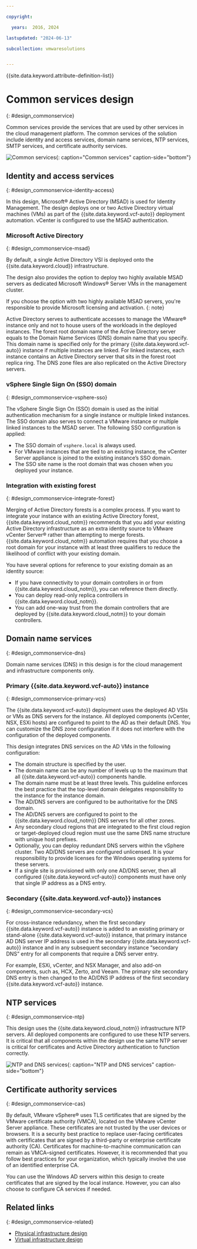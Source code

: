 ```yaml
---

copyright:

  years:  2016, 2024

lastupdated: "2024-06-13"

subcollection: vmwaresolutions


---
```


{{site.data.keyword.attribute-definition-list}}

# Common services design
{: #design_commonservice}



Common services provide the services that are used by other services in the cloud management platform. The common services of the solution include identity and access services, domain name services, NTP services, SMTP services, and certificate authority services.

![Common services](../../images/vcsv4radiagrams-ra-commonservices.svg "Common services"){: caption="Common services" caption-side="bottom"}

## Identity and access services
{: #design_commonservice-identity-access}

In this design, Microsoft® Active Directory (MSAD) is used for Identity  Management. The design deploys one or two Active Directory virtual machines (VMs) as part of the {{site.data.keyword.vcf-auto}} deployment automation. vCenter is configured to use the MSAD authentication.

### Microsoft Active Directory
{: #design_commonservice-msad}

By default, a single Active Directory VSI is deployed onto the {{site.data.keyword.cloud}} infrastructure.

The design also provides the option to deploy two highly available MSAD servers as dedicated Microsoft Windows® Server VMs in the management cluster.

If you choose the option with two highly available MSAD servers, you're responsible to provide Microsoft licensing and activation.
{: note}

Active Directory serves to authenticate accesses to manage the VMware® instance only and not to house users of the workloads in the deployed instances. The forest root domain name of the Active Directory server equals to the Domain Name Services (DNS) domain name that you specify. This domain name is specified only for the primary {{site.data.keyword.vcf-auto}} instance if multiple instances are linked. For linked instances, each instance contains an Active Directory server that sits in the forest root replica ring. The DNS zone files are also replicated on the Active Directory servers.

### vSphere Single Sign On (SSO) domain
{: #design_commonservice-vsphere-sso}

The vSphere Single Sign On (SSO) domain is used as the initial authentication mechanism for a single instance or multiple linked instances. The SSO domain also serves to connect a VMware instance or multiple linked instances to the MSAD server. The following SSO configuration is applied:  
* The SSO domain of `vsphere.local` is always used.
* For VMware instances that are tied to an existing instance, the vCenter Server appliance is joined to the existing instance’s SSO domain.
* The SSO site name is the root domain that was chosen when you deployed your instance.

### Integration with existing forest
{: #design_commonservice-integrate-forest}

Merging of Active Directory forests is a complex process. If you want to integrate your instance with an existing Active Directory forest, {{site.data.keyword.cloud_notm}} recommends that you add your existing Active Directory infrastructure as an extra identity source to VMware vCenter Server® rather than attempting to merge forests. {{site.data.keyword.cloud_notm}} automation requires that you choose a root domain for your instance with at least three qualifiers to reduce the likelihood of conflict with your existing domain.

You have several options for reference to your existing domain as an identity source:
* If you have connectivity to your domain controllers in or from {{site.data.keyword.cloud_notm}}, you can reference them directly.
* You can deploy read-only replica controllers in {{site.data.keyword.cloud_notm}}.
* You can add one-way trust from the domain controllers that are deployed by {{site.data.keyword.cloud_notm}} to your domain controllers.

## Domain name services
{: #design_commonservice-dns}

Domain name services (DNS) in this design is for the cloud management and infrastructure components only.

### Primary {{site.data.keyword.vcf-auto}} instance
{: #design_commonservice-primary-vcs}

The {{site.data.keyword.vcf-auto}} deployment uses the deployed AD VSIs or VMs as DNS servers for the instance. All deployed components (vCenter, NSX, ESXi hosts) are configured to point to the AD as their default DNS. You can customize the DNS zone configuration if it does not interfere with the configuration of the deployed components.

This design integrates DNS services on the AD VMs in the following configuration:
* The domain structure is specified by the user.
* The domain name can be any number of levels up to the maximum that all {{site.data.keyword.vcf-auto}} components handle.
* The domain name must be at least three levels. This guideline enforces the best practice that the top-level domain delegates responsibility to the instance for the instance domain.
* The AD/DNS servers are configured to be authoritative for the DNS domain.
* The AD/DNS servers are configured to point to the {{site.data.keyword.cloud_notm}} DNS servers for all other zones.
* Any secondary cloud regions that are integrated to the first cloud region or target-deployed cloud region must use the same DNS name structure with unique host prefixes.
* Optionally, you can deploy redundant DNS servers within the vSphere cluster. Two AD/DNS servers are configured unlicensed. It is your responsibility to provide licenses for the Windows operating systems for these servers.
* If a single site is provisioned with only one AD/DNS server, then all configured {{site.data.keyword.vcf-auto}} components must have only that single IP address as a DNS entry.

### Secondary {{site.data.keyword.vcf-auto}} instances
{: #design_commonservice-secondary-vcs}

For cross-instance redundancy, when the first secondary {{site.data.keyword.vcf-auto}} instance is added to an existing primary or stand-alone {{site.data.keyword.vcf-auto}} instance, that primary instance AD DNS server IP address is used in the secondary {{site.data.keyword.vcf-auto}} instance and in any subsequent secondary instance “secondary DNS” entry for all components that require a DNS server entry.

For example, ESXi, vCenter, and NSX Manager, and also add-on components, such as, HCX, Zerto, and Veeam. The primary site secondary DNS entry is then changed to the AD/DNS IP address of the first secondary {{site.data.keyword.vcf-auto}} instance.

## NTP services
{: #design_commonservice-ntp}

This design uses the {{site.data.keyword.cloud_notm}} infrastructure NTP servers. All deployed components are configured to use these NTP servers. It is critical that all components within the design use the same NTP server is critical for certificates and Active Directory authentication to function correctly.

![NTP and DNS services](../../images/vcsv4radiagrams-ra-servicesinterconnections.svg "NTP and DNS services"){: caption="NTP and DNS services" caption-side="bottom"}

## Certificate authority services
{: #design_commonservice-cas}

By default, VMware vSphere® uses TLS certificates that are signed by the VMware certificate authority (VMCA), located on the VMware vCenter Server appliance. These certificates are not trusted by the user devices or browsers. It is a security best practice to replace user-facing certificates with certificates that are signed by a third-party or enterprise certificate authority (CA). Certificates for machine-to-machine communication can remain as VMCA–signed certificates. However, it is recommended that you follow best practices for your organization, which typically involve the use of an identified enterprise CA.

You can use the Windows AD servers within this design to create certificates that are signed by the local instance. However, you can also choose to configure CA services if needed.

## Related links
{: #design_commonservice-related}

* [Physical infrastructure design](/docs/vmwaresolutions?topic=vmwaresolutions-design_physicalinfrastructure)
* [Virtual infrastructure design](/docs/vmwaresolutions?topic=vmwaresolutions-design_virtualinfrastructure)
